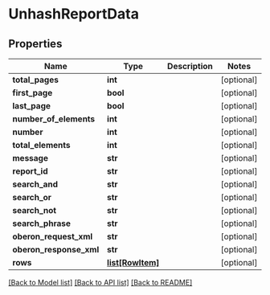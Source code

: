 # UnhashReportData

## Properties
Name | Type | Description | Notes
------------ | ------------- | ------------- | -------------
**total_pages** | **int** |  | [optional] 
**first_page** | **bool** |  | [optional] 
**last_page** | **bool** |  | [optional] 
**number_of_elements** | **int** |  | [optional] 
**number** | **int** |  | [optional] 
**total_elements** | **int** |  | [optional] 
**message** | **str** |  | [optional] 
**report_id** | **str** |  | [optional] 
**search_and** | **str** |  | [optional] 
**search_or** | **str** |  | [optional] 
**search_not** | **str** |  | [optional] 
**search_phrase** | **str** |  | [optional] 
**oberon_request_xml** | **str** |  | [optional] 
**oberon_response_xml** | **str** |  | [optional] 
**rows** | [**list[RowItem]**](RowItem.md) |  | [optional] 

[[Back to Model list]](../README.md#documentation-for-models) [[Back to API list]](../README.md#documentation-for-api-endpoints) [[Back to README]](../README.md)

